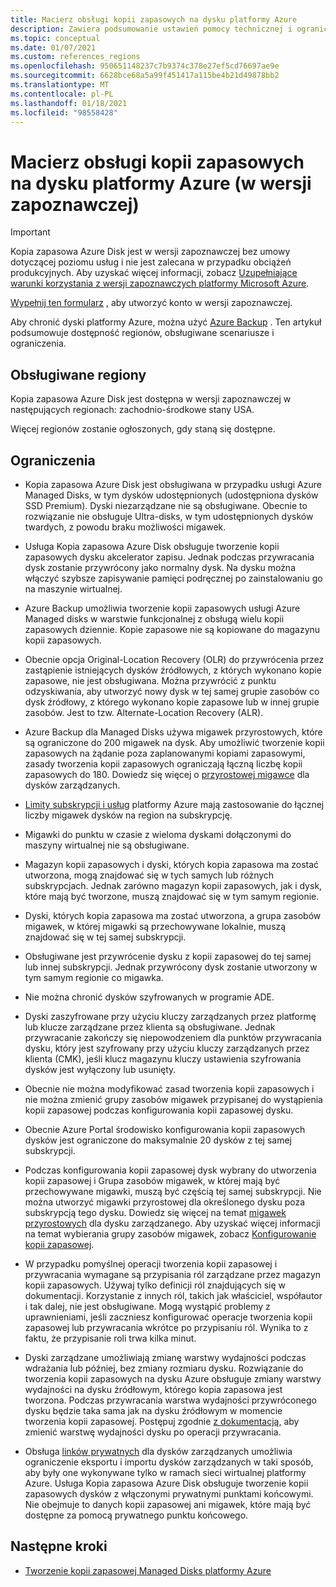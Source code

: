 ```yaml
---
title: Macierz obsługi kopii zapasowych na dysku platformy Azure
description: Zawiera podsumowanie ustawień pomocy technicznej i ograniczenia kopii zapasowej na dysku platformy Azure.
ms.topic: conceptual
ms.date: 01/07/2021
ms.custom: references_regions
ms.openlocfilehash: 950651148237c7b9374c378e27ef5cd76697ae9e
ms.sourcegitcommit: 6628bce68a5a99f451417a115be4b21d49878bb2
ms.translationtype: MT
ms.contentlocale: pl-PL
ms.lasthandoff: 01/18/2021
ms.locfileid: "98558428"
---
```

# <a name="azure-disk-backup-support-matrix-in-preview"></a>Macierz obsługi kopii zapasowych na dysku platformy Azure (w wersji zapoznawczej)

>[!IMPORTANT]
>Kopia zapasowa Azure Disk jest w wersji zapoznawczej bez umowy dotyczącej poziomu usług i nie jest zalecana w przypadku obciążeń produkcyjnych. Aby uzyskać więcej informacji, zobacz [Uzupełniające warunki korzystania z wersji zapoznawczych platformy Microsoft Azure](https://azure.microsoft.com/support/legal/preview-supplemental-terms/).
>
>[Wypełnij ten formularz](https://forms.office.com/Pages/ResponsePage.aspx?id=v4j5cvGGr0GRqy180BHbR1vE8L51DIpDmziRt_893LVUNFlEWFJBN09PTDhEMjVHS05UWFkxUlUzUS4u) , aby utworzyć konto w wersji zapoznawczej.

Aby chronić dyski platformy Azure, można użyć [Azure Backup](https://docs.microsoft.com/azure/backup/backup-overview) . Ten artykuł podsumowuje dostępność regionów, obsługiwane scenariusze i ograniczenia.

## <a name="supported-regions"></a>Obsługiwane regiony

Kopia zapasowa Azure Disk jest dostępna w wersji zapoznawczej w następujących regionach: zachodnio-środkowe stany USA. 

Więcej regionów zostanie ogłoszonych, gdy staną się dostępne.

## <a name="limitations"></a>Ograniczenia

- Kopia zapasowa Azure Disk jest obsługiwana w przypadku usługi Azure Managed Disks, w tym dysków udostępnionych (udostępniona dysków SSD Premium). Dyski niezarządzane nie są obsługiwane. Obecnie to rozwiązanie nie obsługuje Ultra-disks, w tym udostępnionych dysków twardych, z powodu braku możliwości migawek.

- Usługa Kopia zapasowa Azure Disk obsługuje tworzenie kopii zapasowych dysku akcelerator zapisu. Jednak podczas przywracania dysk zostanie przywrócony jako normalny dysk. Na dysku można włączyć szybsze zapisywanie pamięci podręcznej po zainstalowaniu go na maszynie wirtualnej.

- Azure Backup umożliwia tworzenie kopii zapasowych usługi Azure Managed disks w warstwie funkcjonalnej z obsługą wielu kopii zapasowych dziennie. Kopie zapasowe nie są kopiowane do magazynu kopii zapasowych.

- Obecnie opcja Original-Location Recovery (OLR) do przywrócenia przez zastąpienie istniejących dysków źródłowych, z których wykonano kopie zapasowe, nie jest obsługiwana. Można przywrócić z punktu odzyskiwania, aby utworzyć nowy dysk w tej samej grupie zasobów co dysk źródłowy, z którego wykonano kopie zapasowe lub w innej grupie zasobów. Jest to tzw. Alternate-Location Recovery (ALR).

- Azure Backup dla Managed Disks używa migawek przyrostowych, które są ograniczone do 200 migawek na dysk. Aby umożliwić tworzenie kopii zapasowych na żądanie poza zaplanowanymi kopiami zapasowymi, zasady tworzenia kopii zapasowych ograniczają łączną liczbę kopii zapasowych do 180. Dowiedz się więcej o [przyrostowej migawce](https://docs.microsoft.com/azure/virtual-machines/windows/disks-incremental-snapshots-portal#restrictions) dla dysków zarządzanych.

- [Limity subskrypcji i usług](https://docs.microsoft.com/azure/azure-resource-manager/management/azure-subscription-service-limits#virtual-machine-disk-limits) platformy Azure mają zastosowanie do łącznej liczby migawek dysków na region na subskrypcję.

- Migawki do punktu w czasie z wieloma dyskami dołączonymi do maszyny wirtualnej nie są obsługiwane.

- Magazyn kopii zapasowych i dyski, których kopia zapasowa ma zostać utworzona, mogą znajdować się w tych samych lub różnych subskrypcjach. Jednak zarówno magazyn kopii zapasowych, jak i dysk, które mają być tworzone, muszą znajdować się w tym samym regionie.

- Dyski, których kopia zapasowa ma zostać utworzona, a grupa zasobów migawek, w której migawki są przechowywane lokalnie, muszą znajdować się w tej samej subskrypcji.

- Obsługiwane jest przywrócenie dysku z kopii zapasowej do tej samej lub innej subskrypcji. Jednak przywrócony dysk zostanie utworzony w tym samym regionie co migawka.

- Nie można chronić dysków szyfrowanych w programie ADE.

- Dyski zaszyfrowane przy użyciu kluczy zarządzanych przez platformę lub klucze zarządzane przez klienta są obsługiwane. Jednak przywracanie zakończy się niepowodzeniem dla punktów przywracania dysku, który jest szyfrowany przy użyciu kluczy zarządzanych przez klienta (CMK), jeśli klucz magazynu kluczy ustawienia szyfrowania dysków jest wyłączony lub usunięty.

- Obecnie nie można modyfikować zasad tworzenia kopii zapasowych i nie można zmienić grupy zasobów migawek przypisanej do wystąpienia kopii zapasowej podczas konfigurowania kopii zapasowej dysku.

- Obecnie Azure Portal środowisko konfigurowania kopii zapasowych dysków jest ograniczone do maksymalnie 20 dysków z tej samej subskrypcji.

- Podczas konfigurowania kopii zapasowej dysk wybrany do utworzenia kopii zapasowej i Grupa zasobów migawek, w której mają być przechowywane migawki, muszą być częścią tej samej subskrypcji. Nie można utworzyć migawki przyrostowej dla określonego dysku poza subskrypcją tego dysku. Dowiedz się więcej na temat [migawek przyrostowych](https://docs.microsoft.com/azure/virtual-machines/windows/disks-incremental-snapshots-portal#restrictions) dla dysku zarządzanego. Aby uzyskać więcej informacji na temat wybierania grupy zasobów migawek, zobacz  [Konfigurowanie kopii zapasowej](backup-managed-disks.md#configure-backup).

- W przypadku pomyślnej operacji tworzenia kopii zapasowej i przywracania wymagane są przypisania ról zarządzane przez magazyn kopii zapasowych. Używaj tylko definicji ról znajdujących się w dokumentacji. Korzystanie z innych ról, takich jak właściciel, współautor i tak dalej, nie jest obsługiwane. Mogą wystąpić problemy z uprawnieniami, jeśli zaczniesz konfigurować operacje tworzenia kopii zapasowej lub przywracania wkrótce po przypisaniu ról. Wynika to z faktu, że przypisanie roli trwa kilka minut.

- Dyski zarządzane umożliwiają zmianę warstwy wydajności podczas wdrażania lub później, bez zmiany rozmiaru dysku. Rozwiązanie do tworzenia kopii zapasowych na dysku Azure obsługuje zmiany warstwy wydajności na dysku źródłowym, którego kopia zapasowa jest tworzona. Podczas przywracania warstwa wydajności przywróconego dysku będzie taka sama jak na dysku źródłowym w momencie tworzenia kopii zapasowej. Postępuj zgodnie [z dokumentacją,](https://docs.microsoft.com/azure/virtual-machines/disks-performance-tiers-portal) aby zmienić warstwę wydajności dysku po operacji przywracania.

- Obsługa [linków prywatnych](https://docs.microsoft.com/azure/virtual-machines/disks-enable-private-links-for-import-export-portal) dla dysków zarządzanych umożliwia ograniczenie eksportu i importu dysków zarządzanych w taki sposób, aby były one wykonywane tylko w ramach sieci wirtualnej platformy Azure. Usługa Kopia zapasowa Azure Disk obsługuje tworzenie kopii zapasowych dysków z włączonymi prywatnymi punktami końcowymi. Nie obejmuje to danych kopii zapasowej ani migawek, które mają być dostępne za pomocą prywatnego punktu końcowego.

## <a name="next-steps"></a>Następne kroki

- [Tworzenie kopii zapasowej Managed Disks platformy Azure](backup-managed-disks.md)
